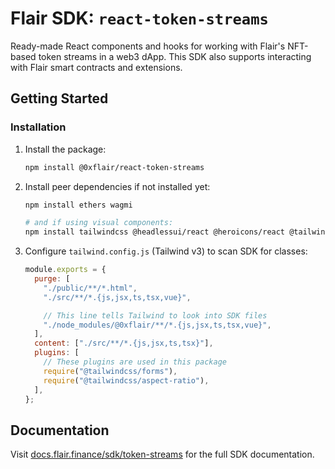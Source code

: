 # Flair SDK: `react-token-streams`

Ready-made React components and hooks for working with Flair's NFT-based token streams in a web3 dApp. This SDK also supports interacting with Flair smart contracts and extensions.

## Getting Started

### Installation

1. Install the package:

   ```sh
   npm install @0xflair/react-token-streams
   ```

2. Install peer dependencies if not installed yet:

   ```sh
   npm install ethers wagmi

   # and if using visual components:
   npm install tailwindcss @headlessui/react @heroicons/react @tailwindcss/aspect-ratio
   ```

3. Configure `tailwind.config.js` (Tailwind v3) to scan SDK for classes:

   ```javascript
   module.exports = {
     purge: [
       "./public/**/*.html",
       "./src/**/*.{js,jsx,ts,tsx,vue}",

       // This line tells Tailwind to look into SDK files
       "./node_modules/@0xflair/**/*.{js,jsx,ts,tsx,vue}",
     ],
     content: ["./src/**/*.{js,jsx,ts,tsx}"],
     plugins: [
       // These plugins are used in this package
       require("@tailwindcss/forms"),
       require("@tailwindcss/aspect-ratio"),
     ],
   };
   ```

## Documentation

Visit [docs.flair.finance/sdk/token-streams](https://docs.flair.finance/sdk/token-streams) for the full SDK documentation.
